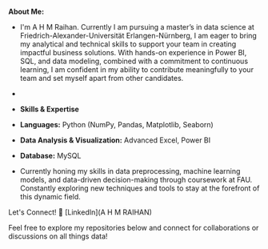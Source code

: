 **About Me:**
- I'm A H M Raihan. Currently I am pursuing a master’s in data science at Friedrich-Alexander-Universität Erlangen-Nürnberg, I am eager to bring my analytical and technical skills to support your team in creating impactful business solutions. With hands-on experience in Power BI, SQL, and data modeling, combined with a commitment to continuous learning, I am confident in my ability to contribute meaningfully to your team and set myself apart from other candidates.
- 
- **Skills & Expertise**
- **Languages:** Python (NumPy, Pandas, Matplotlib, Seaborn)
- **Data Analysis & Visualization:** Advanced Excel, Power BI
- **Database:** MySQL

- Currently honing my skills in data preprocessing, machine learning models, and data-driven decision-making through coursework at FAU. Constantly exploring new techniques and tools to stay at the forefront of this dynamic field.

Let's Connect!
🔗 [LinkedIn](A H M RAIHAN)

Feel free to explore my repositories below and connect for collaborations or discussions on all things data!

